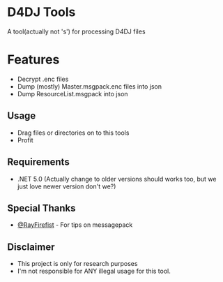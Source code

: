 # D4DJ Tools
A tool(actually not 's') for processing D4DJ files
# Features
- Decrypt .enc files
- Dump (mostly) Master.msgpack.enc files into json
- Dump ResourceList.msgpack into json

## Usage
- Drag files or directories on to this tools
- Profit

## Requirements
- .NET 5.0 (Actually change to older versions should works too, but we just love newer version don't we?)

## Special Thanks
- [@RayFirefist](https://github.com/RayFirefist) - For tips on messagepack

## Disclaimer
- This project is only for research purposes 
- I'm not responsible for ANY illegal usage for this tool.
